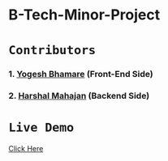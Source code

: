 # B-Tech-Minor-Project


# `Contributors`


### 1. [Yogesh Bhamare](https://github.com/YogeshAero07)  (Front-End Side)
   
### 2. [Harshal Mahajan](https://github.com/harshal125) (Backend Side)


# `Live Demo`


[Click Here](https://b-tech-minor-project.herokuapp.com)








